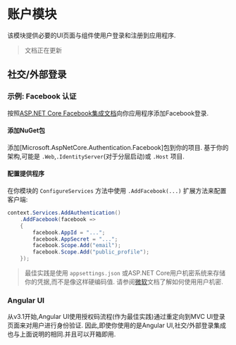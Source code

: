 # 账户模块

该模块提供必要的UI页面与组件使用户登录和注册到应用程序.

> 文档正在更新

## 社交/外部登录

### 示例: Facebook 认证

按照[ASP.NET Core Facebook集成文档](https://docs.microsoft.com/zh-cn/aspnet/core/security/authentication/social/facebook-logins)向你应用程序添加Facebook登录.

#### 添加NuGet包

添加[Microsoft.AspNetCore.Authentication.Facebook]包到你的项目. 基于你的架构,可能是 `.Web`,`.IdentityServer`(对于分层启动)或 `.Host` 项目.

#### 配置提供程序

在你模块的 `ConfigureServices` 方法中使用 `.AddFacebook(...)` 扩展方法来配置客户端:

````csharp
context.Services.AddAuthentication()
    .AddFacebook(facebook =>
    {
        facebook.AppId = "...";
        facebook.AppSecret = "...";
        facebook.Scope.Add("email");
        facebook.Scope.Add("public_profile");
    });
````

> 最佳实践是使用 `appsettings.json` 或ASP.NET Core用户机密系统来存储你的凭据,而不是像这样硬编码值. 请参阅[微软](https://docs.microsoft.com/en-us/aspnet/core/security/authentication/social/facebook-logins)文档了解如何使用用户机密.

### Angular UI

从v3.1开始,Angular UI使用授权码流程(作为最佳实践)通过重定向到MVC UI登录页面来对用户进行身份验证. 因此,即使你使用的是Angular UI,社交/外部登录集成也与上面说明的相同.并且可以开箱即用.
